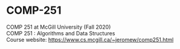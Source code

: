 # COMP-251
COMP 251 at McGill University (Fall 2020) <br />
COMP 251 : Algorithms and Data Structures <br />
Course website: https://www.cs.mcgill.ca/~jeromew/comp251.html

